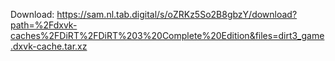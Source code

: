Download: https://sam.nl.tab.digital/s/oZRKz5So2B8gbzY/download?path=%2Fdxvk-caches%2FDiRT%2FDiRT%203%20Complete%20Edition&files=dirt3_game.dxvk-cache.tar.xz
